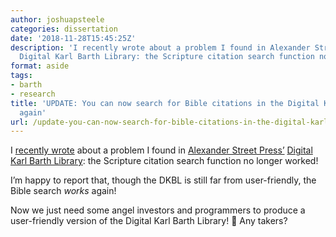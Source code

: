 ```yaml
---
author: joshuapsteele
categories: dissertation
date: '2018-11-28T15:45:25Z'
description: 'I recently wrote about a problem I found in Alexander Street Press’
  Digital Karl Barth Library: the Scripture citation search function no longer worked.'
format: aside
tags:
- barth
- research
title: 'UPDATE: You can now search for Bible citations in the Digital Karl Barth Library
  again'
url: /update-you-can-now-search-for-bible-citations-in-the-digital-karl-barth-library-again/
---
```


I [recently wrote](https://joshuapsteele.com/whats-gone-wrong-with-the-digital-karl-barth-library/) about a problem I found in [Alexander Street Press’](https://alexanderstreet.com/) [Digital Karl Barth Library](https://alexanderstreet.com/products/digital-karl-barth-library): the Scripture citation search function no longer worked!

I’m happy to report that, though the DKBL is still far from user-friendly, the Bible search *works* again!

Now we just need some angel investors and programmers to produce a user-friendly version of the Digital Karl Barth Library! 🙂 Any takers?
